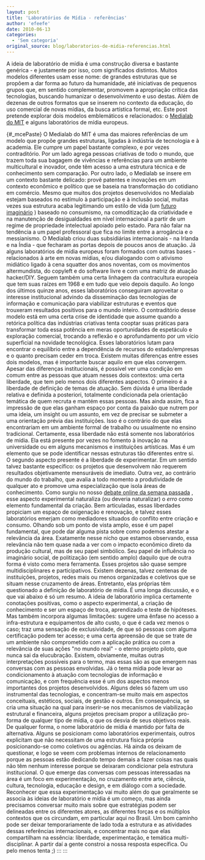 ```yaml
---
layout: post
title: 'Laboratórios de Mídia - referências'
author: 'efeefe'
date: 2010-06-13
categories:
  - 'Sem categoria'
original_source: blog/laboratorios-de-midia-referencias.html
---
```


A ideia de laboratório de mídia é uma construção diversa e bastante genérica - e justamente por isso, com significados distintos. Muitos modelos diferentes usam esse nome: de grandes estruturas que se propõem a dar forma ao futuro da humanidade, até iniciativas de pequenos grupos que, em sentido complementar, promovem a apropriação crítica das tecnologias, buscando humanizar o desenvolvimento e uso destas. Além de dezenas de outros formatos que se inserem no contexto da educação, do uso comercial de novas mídias, da busca artística formal, etc. Este post pretende explorar dois modelos emblemáticos e relacionados: o [Medialab do MIT](http://media.mit.edu/) e alguns laboratórios de mídia europeus.

{#_mcePaste}
O Medialab do MIT é uma das maiores referências de um modelo que propõe grandes estruturas, ligadas à indústria de tecnologia e à academia. Ele cumpre um papel bastante complexo, e por vezes contraditório. Por um lado agrega pessoas criativas de todo o mundo, que trazem toda sua bagagem de vivências e referências para um ambiente multicultural e inovador, onde têm acesso a uma estrutura técnica e de conhecimento sem comparação. Por outro lado, o Medialab se insere em um contexto bastante delicado: provê patentes e inovações em um contexto econômico e político que se baseia na transformação do cotidiano em comércio. Mesmo que muitos dos projetos desenvolvidos no Medialab estejam baseados no estímulo à participação e à inclusão social, muitas vezes sua estrutura acaba legitimando um estilo de vida (um [futuro imaginário](http://futurosimaginarios.midiatatica.info/) ) baseado no consumismo, na comoditização da criatividade e na manutenção de desigualdades em nível internacional a partir de um regime de propriedade intelectual apoiado pelo estado. Para não falar na tendência a um papel professoral que fica no limite entre a arrogância e o messianismo. O Medialab criou duas subsidiárias internacionais - na Irlanda e na Índia - que fecharam as portas depois de poucos anos de atuação. Já alguns laboratórios de mídia europeus foram formados com outras bases - relacionados à arte em novas mídias, e/ou dialogando com o ativismo midiático ligado à cena squatter dos anos noventas, com os movimentos altermundista, do copyleft e do software livre e com uma matriz de atuação hacker/DIY. Seguem também uma certa linhagem da contracultura europeia que tem suas raízes em 1968 e em tudo que veio depois daquilo. Ao longo dos últimos quinze anos, esses laboratórios conseguiram aproveitar o interesse institucional advindo da disseminação das tecnologias de informação e comunicação para viabilizar estruturas e eventos que trouxeram resultados positivos para o mundo inteiro. O contraditório desse modelo está em uma certa crise de identidade que assume quando a retórica política das indústrias criativas tenta cooptar suas práticas para transformar toda essa potência em meras oportunidades de espetáculo e exploração comercial, trocando a reflexão e o aprofundamento por um vício superficial na novidade tecnológica. Esses laboratórios lutam para encontrar o equilíbrio entre a dependência de recursos do estado/empresas e o quanto precisam ceder em troca. Existem muitas diferenças entre esses dois modelos, mas é importante buscar aquilo em que elas convergem. Apesar das diferenças institucionais, é possível ver uma condição em comum entre as pessoas que atuam nesses dois contextos: uma certa liberdade, que tem pelo menos dois diferentes aspectos. O primeiro é a liberdade de definição de temas de atuação. Sem dúvida é uma liberdade relativa e definida a posteriori, totalmente condicionada pela orientação temática de quem recruta e mantém essas pessoas. Mas ainda assim, fica a impressão de que elas ganham espaço por conta da paixão que nutrem por uma ideia, um insight ou um assunto, em vez de precisar se submeter a uma orientação prévia das instituições. Isso é o contrário do que elas encontrariam em um ambiente formal de trabalho ou usualmente no ensino tradicional. Certamente, essa liberdade não está somente nos laboratórios de mídia. Ela está presente por vezes no fomento à inovação na universidade ou em alguns mecanismos e instituições artísticas. Mas é um elemento que se pode identificar nessas estruturas tão diferentes entre si. O segundo aspecto presente é a liberdade de experimentar. Em um sentido talvez bastante específico: os projetos que desenvolvem não requerem resultados objetivamente mensuráveis de imediato. Outra vez, ao contrário do mundo do trabalho, que avalia a todo momento a produtividade de qualquer ato e promove uma especialização que isola áreas de conhecimento. Como surgiu no nosso [debate online da semana passada](http://culturadigital.br/redelabs/2010/06/cultura-digital-experimental-parte-2-google-buzz/) , esse aspecto experimental naturaliza (ou deveria naturalizar) o *erro* como elemento fundamental da criação. Bem articuladas, essas liberdades propiciam um espaço de oxigenação e renovação, e talvez esses laboratórios emerjam como mediadores situados do conflito entre criação e consumo. Olhando sob um ponto de vista amplo, esse é um papel fundamental, que pode dar alguma pista sobre como podemos atestar a relevância da área. Exatamente nesse nicho que estamos observando, essa relevância não tem quase nada a ver com o impacto econômico direto da produção cultural, mas de seu papel simbólico. Seu papel de influência no imaginário social, de politização (em sentido amplo) daquilo que de outra forma é visto como mera ferramenta. Esses projetos são quase sempre multidisciplinares e participativos. Existem dezenas, talvez centenas de instituições, projetos, redes mais ou menos organizadas e coletivos que se situam nesse cruzamento de áreas. Entretanto, elas próprias têm questionado a definição de laboratório de mídia. É uma longa discussão, e o que vai abaixo é só um resumo. A ideia de laboratório implica certamente conotações positivas, como o aspecto experimental, a criação de conhecimento e ser um espaço de troca, aprendizado e teste de hipóteses. Mas também incorpora algumas limitações: sugere uma ênfase no acesso a infra-estrutura e equipamentos de alto custo, o que é cada vez menos o caso; traz uma sensação de exclusividade, de que só pessoas com alguma certificação podem ter acesso; e uma certa apreensão de que se trate de um ambiente não comprometido com a aplicação prática ou com a relevância de suas ações \"no mundo real\" - o eterno projeto piloto, que nunca sai da elucubração. Existem, obviamente, muitas outras interpretações possíveis para o termo, mas essas são as que emergem nas conversas com as pessoas envolvidas. Já o tema mídia pode levar ao condicionamento à atuação com tecnologias de informação e comunicação, e com frequência esse é um dos aspectos menos importantes dos projetos desenvolvidos. Alguns deles só fazem um uso instrumental das tecnologias, e concentram-se muito mais em aspectos conceituais, estéticos, sociais, de gestão e outros. Em consequência, se cria uma situação na qual para inserir-se nos mecanismos de viabilização estrutural e financeira, alguns projetos precisam propor a utilização pro-forma de qualquer tipo de mídia, o que os desvia de seus objetivos reais. De qualquer forma, o nome laboratório de mídia é mantido por falta de alternativa. Alguns se posicionam como laboratórios experimentais, outros explicitam que não necessitam de uma estrutura física própria posicionando-se como coletivos ou agências. Há ainda os deixam de questionar, e logo se veem com problemas internos de relacionamento porque as pessoas estão dedicando tempo demais a fazer coisas nas quais não têm nenhum interesse porque se deixaram condicionar pela estrutura institucional. O que emerge das conversas com pessoas interessadas na área é um foco em experimentação, no cruzamento entre arte, ciência, cultura, tecnologia, educação e design, e em diálogo com a sociedade. Reconhecer que essa experimentação vai muito além do que geralmente se associa às ideias de laboratório e mídia é um começo, mas ainda precisamos conversar muito mais sobre que estratégias podem ser delineadas entre os diferentes atores, as diferentes forças e os múltiplos contextos que os circundam, em particular aqui no Brasil. Um bom caminho pode ser deixar temporariamente de lado toda a estrutura e as atividades dessas referências internacionais, e concentrar mais no que elas compartilham na essência: liberdade, experimentação, e temática multi-disciplinar. A partir daí a gente constroi a nossa resposta específica. Ou pelo menos tenta ;)
:::
:::
